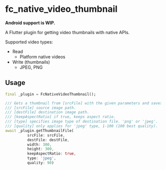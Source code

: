 # fc_native_video_thumbnail

**Android support is WIP.**

A Flutter plugin for getting video thumbnails with native APIs.

Supported video types:

- Read
  - Platform native videos
- Write (thumbnails)
  - JPEG, PNG

## Usage

```dart
final _plugin = FcNativeVideoThumbnail();

/// Gets a thumbnail from [srcFile] with the given parameters and saves it to [destFile].
/// [srcFile] source image path.
/// [destFile] destination image path.
/// [keepAspectRatio] if true, keeps aspect ratio.
/// [type] specifies image type of destination file. 'png' or 'jpeg'.
/// [quality] only applies for 'jpeg' type, 1-100 (100 best quality).
await _plugin.getThumbnailFile(
          srcFile: srcFile,
          destFile: destFile,
          width: 300,
          height: 300,
          keepAspectRatio: true,
          type: 'jpeg',
          quality: 90)
```

